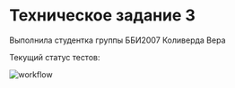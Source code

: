 # Техническое задание 3
Выполнила студентка группы ББИ2007 Коливерда Вера

Текущий статус тестов:

![workflow](https://github.com/koliverdavera/testing_CI/actions/workflows/tz3.yml/badge.svg)
